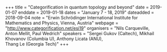 +++
title = "Categorification in quantum topology and beyond"
date = 2019-01-07
enddate = 2019-01-18
dates = "January 7 - 18, 2019"
dateadded = 2018-09-04
note = "Erwin Schrödinger International Institute for Mathematics and Physics, Vienna, Austria"
webpage = "http://www.categorification.net/esi19"
organisers = "Nils Carqueville, Anton Mellit, Paul Wedrich"
speakers = "Sergei Gukov (Caltech), Mikhail Khovanov (Columbia U), Anthony Licata (ANU),  
Thang Le (Georgia Tech)"
+++
